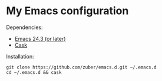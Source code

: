 My Emacs configuration
======================

Dependencies:

 * [Emacs 24.3 (or later)](http://www.gnu.org/software/emacs/)
 * [Cask](http://cask.github.io/)

Installation:

    git clone https://github.com/zuber/emacs.d.git ~/.emacs.d
    cd ~/.emacs.d && cask
